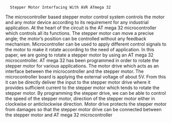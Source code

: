       Stepper Motor Interfacing With AVR ATmega 32




The microcontroller based stepper motor control system controls the motor and any motor device
according to its requirement for any industrial application. At the heart of the circuit is the AT mega 32
microcontroller which controls all its functions. The stepper motor can move a precise angle; the motor’s
position can be controlled without any feedback mechanism. Microcontroller can be used to apply different
control signals to the motor to make it rotate according to the need of application. In this paper, we are going
to rotate a stepper motor by using an AT mega 32 microcontroller. AT mega 32 has been programmed in
order to rotate the stepper motor for various applications. The motor drive which acts as an interface between
the microcontroller and the stepper motor. The microcontroller board is applying the external voltage of
about 5V. From this it can be directly deliver the input to the stepper motor drive where it provides sufficient
current to the stepper motor which tends to rotate the stepper motor. By programming the stepper drive, we
can be able to control the speed of the stepper motor, direction of the stepper motor either in clockwise or
anticlockwise direction. Motor drive protects the stepper motor from damages so that the stepper motor drive
can be connected between the stepper motor and AT mega 32 microcontroller
